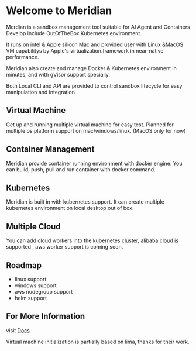 # Welcome to Meridian

Merdian is a sandbox management tool suitable for AI Agent and  Containers Develop include OutOfTheBox Kubernetes environment.

It runs on intel & Apple silicon Mac and provided user with Linux &MacOS VM capabilitys by Apple's  virtualization.framework in near-native performance.

Meridian also create and manage Docker & Kubernetes environment in minutes, and with gVisor support specially.

Both Local CLI and API are provided to control sandbox lifecycle for easy  manipulation and integration

## Virtual Machine
Get up and running multiple virtual machine for easy test. 
Planned for multiple os platform support on mac/windows/linux. (MacOS only for now)

## Container Management
Meridian provide container running environment with docker engine. You can build, push, pull and run container with docker command.

## Kubernetes
Meridian is built in with kubernetes support. It can create multiple kubernetes environment on local desktop out of box.

## Multiple Cloud
You can add cloud workers into the kubernetes cluster, alibaba cloud is supported , aws worker support is coming soon.


## Roadmap
- linux support
- windows support
- aws nodegroup support
- helm support

## For More Information
visit [Docs](https://aoxn.github.io/meridian-docs/)

Virtual machine initialization is partially based on lima, thanks for their work.

